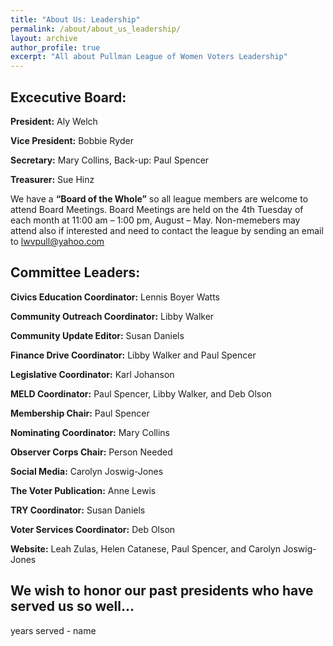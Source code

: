```yaml
---
title: "About Us: Leadership"
permalink: /about/about_us_leadership/
layout: archive
author_profile: true
excerpt: "All about Pullman League of Women Voters Leadership"
---
```


## Excecutive Board:

**President:**  Aly Welch

**Vice President:** Bobbie Ryder

**Secretary:**  Mary Collins, Back-up: Paul Spencer

**Treasurer:**  Sue Hinz

We have a **“Board of the Whole”** so all league members are welcome to attend Board Meetings.  Board Meetings are held on the 4th Tuesday of each month at 11:00 am – 1:00 pm, August – May.  Non-memebers may attend also if interested and need to contact the league by sending an email to lwvpull@yahoo.com


## Committee Leaders:

**Civics Education Coordinator:** Lennis Boyer Watts

**Community Outreach Coordinator:**  Libby Walker

**Community Update Editor:**  Susan Daniels

**Finance Drive Coordinator:** Libby Walker and Paul Spencer

**Legislative Coordinator:**  Karl Johanson

**MELD Coordinator:**  Paul Spencer, Libby Walker, and Deb Olson

**Membership Chair:**  Paul Spencer

**Nominating Coordinator:**  Mary Collins

**Observer Corps Chair:**  Person Needed

**Social Media:**  Carolyn Joswig-Jones

**The Voter Publication:**  Anne Lewis

**TRY Coordinator:**  Susan Daniels

**Voter Services Coordinator:**  Deb Olson

**Website:**  Leah Zulas, Helen Catanese, Paul Spencer, and Carolyn Joswig-Jones






## **We wish to honor our past presidents who have served us so well...**
years served - name
